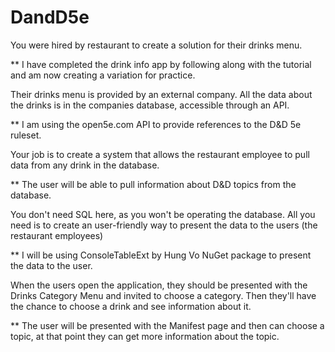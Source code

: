 # DandD5e

You were hired by restaurant to create a solution for their drinks menu.

** I have completed the drink info app by following along with the tutorial and am now creating a variation for practice.

Their drinks menu is provided by an external company. All the data about the drinks is in the companies database, accessible through an API.

** I am using the open5e.com API to provide references to the D&D 5e ruleset.

Your job is to create a system that allows the restaurant employee to pull data from any drink in the database.

** The user will be able to pull information about D&D topics from the database.

You don't need SQL here, as you won't be operating the database. All you need is to create an user-friendly way to present the data to the users
(the restaurant employees)

** I will be using ConsoleTableExt by Hung Vo NuGet package to present the data to the user.

When the users open the application, they should be presented with the Drinks Category Menu and invited to choose a category. Then they'll have 
the chance to choose a drink and see information about it.

** The user will be presented with the Manifest page and then can choose a topic, at that point they can get more information about the topic.
